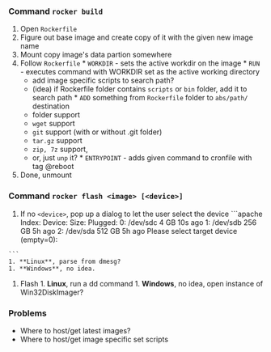 ### Command `rocker build` ###
  1. Open `Rockerfile`
  1. Figure out base image and create copy of it with the given new image name
  1. Mount copy image's data partion somewhere
  1. Follow `Rockerfile`
    * `WORKDIR` - sets the active workdir on the image
    * `RUN` - executes command with WORKDIR set as the active working directory
      * add image specific scripts to search path?
      * (idea) if Rockerfile folder contains `scripts` or `bin` folder, add it to search path
    * `ADD` something from `Rockerfile` folder to `abs/path/` destination
      * folder support
      * `wget` support
      * `git` support (with or without .git folder)
      * `tar.gz` support
      * `zip, 7z` support,
      * or, just `unp` it?
    * `ENTRYPOINT` - adds given command to cronfile with tag @reboot
  1. Done, unmount
  
### Command `rocker flash <image> [<device>]` ###
  1. If no `<device>`, pop up a dialog to let the user select the device
    ```apache
    Index:   Device:   Size:  Plugged:
    0:      /dev/sdc    4 GB   10s ago
    1:      /dev/sdb  256 GB    5h ago
    2:      /dev/sda  512 GB    5h ago
    Please select target device (empty=0):
    
    ```
    1. **Linux**, parse from dmesg?
    1. **Windows**, no idea.
  1. Flash
    1. **Linux**, run a dd command
    1. **Windows**, no idea, open instance of Win32DiskImager?


### Problems ###
* Where to host/get latest images?
* Where to host/get image specific set scripts
